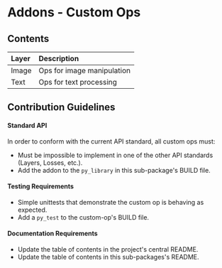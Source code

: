 # Addons - Custom Ops

## Contents
| Layer  | Description                             |
|:----------------------- |:-----------------------------|
| Image | Ops for image manipulation   |
| Text |  Ops for text processing  |



## Contribution Guidelines
#### Standard API
In order to conform with the current API standard, all custom ops
must:
 * Must be impossible to implement in one of the other API
 standards (Layers, Losses, etc.).
 * Add the addon to the `py_library` in this sub-package's BUILD file.

#### Testing Requirements
 * Simple unittests that demonstrate the custom op is behaving as
    expected.
 * Add a `py_test` to the custom-op's BUILD file.

#### Documentation Requirements
 * Update the table of contents in the project's central README.
 * Update the table of contents in this sub-packages's README.
